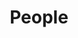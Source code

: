 ---
layout: profiles
permalink: /people/
title: People
description: Computational Astrophysics Group Members
nav: true
nav_order: 6



profiles:
  # if you want to include more than one profile, just replicate the following block
  # and create one content file for each profile inside _pages/
  - align: left
    image: Antonios.png
    content: 
    image_circular: false # crops the image to make it circular
    more_info: >
      <p>Antonios Tsokaros</p>
      <p>Assistant Research Professor of Astrophysics</p>
      <p>tsokaros@illinois.edu</p>
  - align: left
    image: stu.png
    content: 
    image_circular: false # crops the image to make it circular
    more_info: >
      <p>Stuart L. Shapiro</p>
      <p>Professor of Astrophysics</p>
      <p>slshapir@illinois.edu</p>  
  # if you want to include more than one profile, just replicate the following block
  # and create one content file for each profile inside _pages/
  - align: left
    image: jamie.png
    content: 
    image_circular: false # crops the image to make it circular
    more_info: >
      <p>James Bamber</p>
      <p>Postdoctoral Research Associate</p>
      <p>jbamber@illinois.edu</p>
  # if you want to include more than one profile, just replicate the following block
  # and create one content file for each profile inside _pages/
  - align: left
    image: maxwell.png
    content: 
    image_circular: false # crops the image to make it circular
    more_info: >
      <p>Maxwell Anthony-Asher Rizzo</p>
      <p>marizzo2@illinois.edu</p>
  # if you want to include more than one profile, just replicate the following block
  # and create one content file for each profile inside _pages/
  - align: left
    image: eric.png
    content: 
    image_circular: false # crops the image to make it circular
    more_info: >
      <p>Eric Yu</p>
      <p>ericyu3@illinois.edu</p>
  - align: left
    image: jonah.png
    content: 
    image_circular: false # crops the image to make it circular
    more_info: >
      <p>Jonah Doppelt</p>
      <p>jnd2@illinois.edu</p>
  - align: left
    image: nawaf.png
    content: 
    image_circular: false # crops the image to make it circular
    more_info: >
      <p>Nawaf Aldrees</p>
      <p>aldrees3@illinois.edu</p>
  - align: left
    image: shreyas.png
    content: 
    image_circular: false # crops the image to make it circular
    more_info: >
      <p>Shreyas Jammi</p>
      <p>sjammi2@illinois.edu</p>    
  - align: left
    image: rohan.png
    content: 
    image_circular: false # crops the image to make it circular
    more_info: >
      <p>Rohan Narasimhan</p>
      <p>rohann4@illinois.edu</p>
  - align: left
    image: yinuan.png
    content: 
    image_circular: false # crops the image to make it circular
    more_info: >
      <p>Yinuan Liang</p>
      <p>yinuanl@illinois.edu</p>    
  - align: left
    image: gene.png
    content: 
    image_circular: false # crops the image to make it circular
    more_info: >
      <p>Gene Yun</p>
      <p>geneyun2@illinois.edu</p>  

---